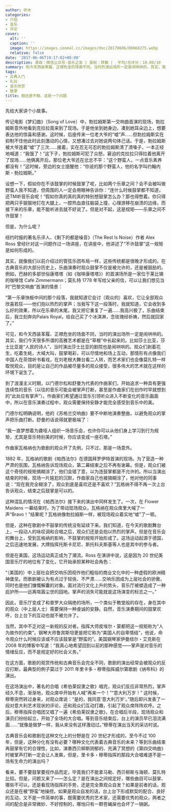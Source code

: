 ```yaml
---
author: 听木
categories:
- 介绍
- 音乐
- 评论
cover:
  alt: ''
  caption: ''
  image: https://images.soomal.cc/images/doc/20170606/00068275.webp
  relative: false
date: '2017-06-06T19:17:02+08:00'
description: 源自：微信公众号-音乐之友 | 版权：转载 |  平均/总评分：10.00/10
summary: 和今天西装革履、正襟危坐的场面不同，当时的演出场所一定是闹哄哄的。其实，我们今天很多所谓的高雅艺术都是在“草根”中长起来的。比如莎士比亚，莎士比亚是“人民的诗人”，当时演出莎士比亚的剧院也是闹哄哄的……
tags:
- 古典入门
- 礼仪
- 音乐欣赏
- 鼓掌
title: 鼓还是不鼓，这是一个问题
---
```


先给大家讲个小故事。

传记电影《梦幻曲》（Song of Love）中，勃拉姆斯第一交响曲首演的现场，勃拉姆斯意外地看到克拉拉竟来到了现场。于是他坐到她身边，凑到她耳朵边上，想要表达他的惊喜和感谢。这时候，后座传来一位老大爷的“嘘”声……但勃拉姆斯实在抑制不住他此时此刻激动的心情，又想凑过去对她说两句体己话。于是，勃拉姆斯被大爷连着“嘘”了三次……接着，实在忍无可忍的勃拉姆斯清了清嗓子，一本正经地喊道：“我饿了！”这下子，勃拉姆斯可犯了众怒，窘迫的克拉拉只得拉着他离开了现场……他俩离开后，那位老大爷还在忿忿不平：“这个野蛮人，一点音乐素养都没有！”这时候，旁边的女士提醒他：“你说的那个野蛮人，他的名字叫约翰内斯・勃拉姆斯。”

设想一下，假如你在不该鼓掌的时候鼓掌了呢，比如两个乐章之间？会不会被叫做野蛮人我不知道，但周围的人一定会用眼神告诉你：“连什么时候鼓掌都不知道，还TM听音乐会呢！”假如你真的真的真的特别想鼓掌怎么办？那也得憋着。你只得把两只手狠狠地钉在大腿上，一腔热血直往脑袋上撞，心理游移在崩溃的边缘，而接下来的乐章，能不能听进去就不好说了。但是对不起，这是规矩――乐章之间不许鼓掌！

但是，为什么呢？
 
纽约时报的著名乐评人、《剩下的都是噪音》（The Rest Is Noise）作者 Alex Ross 曾经针对这一问题作过一场讲座，在讲座中，他讲述了“不许鼓掌”这一规矩是如何形成的。

其实，就像我们以前介绍过的管弦乐团布局一样，这些传统都是很晚才形成的。在古典音乐的大部分历史上，乐曲演奏时观众鼓掌不仅是被允许的，还是被鼓励的。例如，巴赫的多部世俗康塔塔（如《咖啡康塔塔》）的首演场所是一家位于莱比锡的咖啡馆 Café Zimmermann；莫扎特 1778 年写给父亲的信，可以让我们想见当时“巴黎交响曲”首演的情景：


“第一乐章快板中间的那个段落，我就知道它会讨（观众的）喜欢，它让全部观众欣喜若狂――他们抱以热烈的掌声；当我写下这一段落时，我就知道，它会收到多么好的效果，所以在乐章的末尾，我又把它重复了一遍……我高兴极了，乐曲结束后，我立刻奔向Palais Royal，给自己买了个冰淇淋，念玫瑰经祈祷，然后就回家了。”

 
可见，和今天西装革履、正襟危坐的场面不同，当时的演出场所一定是闹哄哄的。其实，我们今天很多所谓的高雅艺术都是在“草根”中长起来的。比如莎士比亚，莎士比亚是“人民的诗人”，当时演出莎士比亚的剧院也是闹哄哄的。观众们剥着花生，吃着生蚝，大喊大叫，鼓掌喝彩，可以尽情地和场上互动，那情形有点像我们中国人在茶馆听书看戏，在刘老根大舞台看二人转，而艺术家们也会像莫扎特一样取悦观众，目的是让自己的作品被尽量多的观众接受，很多伟大的艺术就在这样的环境下诞生了。

到了浪漫主义时期，以门德尔松和舒曼为代表的作曲家们，开始追求一种具有更强连续性的音乐（以往的音乐可能会被掌声打断，甚至是作曲家们在创作时早就想到的“此处应有掌声”）。作曲家们希望通过音乐引领听众进入不断变化的音乐画面中，所以在音乐演奏过程中，观众需要保持安静才能完全感受到音乐中的美。

门德尔松明确说明，他的《苏格兰交响曲》要不中断地演奏整曲，以避免观众的掌声把乐曲打断。舒曼的话说得就更极端了：


“我一直梦想着为聋哑人组织一场音乐会，也许你可以从他们身上学习到行为规矩，尤其是音乐特别美的时候，你应该变成一座石塔。”


作曲家瓦格纳也为歌剧的观众开了先例，只不过，那是一场意外。

1882 年，瓦格纳的歌剧《帕西法尔》在德国拜罗伊特首演的现场。为了营造一种严肃的氛围，瓦格纳告诉现场观众，第二幕结束之后不再有谢幕。但是，观众们被这个奇怪的规矩搞糊涂了，他们会错了意，以为连鼓掌都是不允许的。所以当演出结束的时候，现场一片尴尬的沉默，作曲家自己也被搞糊涂了，他对他的同事说：“现在我完全糊涂了，观众到底是喜欢还是不喜欢？”瓦格纳不得不再一次上台告诉观众，结束之后鼓掌是可以的。

这种混乱的情况在《帕西法尔》接下来的演出中同样发生了。一次，在 Flower Maidens 一幕结束时，为了带动现场观众，瓦格纳在观众席里大喊了一声“Bravo！”结果呢？瓦格纳像勃拉姆斯一样，被现场观众着实地“嘘”了一顿。

但是，这种在歌剧中不鼓掌的传统没有延续下来。我们知道，在今天的歌剧舞台上，一段动人的咏叹调和合唱之后，观众们还是会抱以热烈的掌声。但是在音乐会的舞台上，受到瓦格纳的影响，不鼓掌的规矩开始形成了。这场运动起源于德国，之后迅速地发展，大牌指挥托斯卡尼尼、斯托科夫斯基等人也是其中的参与者。

但是在美国，这场运动真正成为了潮流。Ross 在演讲中说，这是因为 20 世纪美国音乐厅的地位有了变化，它开始承担某种社会角色：


“（美国的）中上层社会把交响乐团视作他们粗俗的商业文化中的一种虚假的欧洲精神堡垒。而歌剧被认为有点过于轻佻、不严肃……交响乐团成为上层社会的骄傲，同时也是他们慷慨解囊的对象。面对流行文化上升的势头，音乐厅被塑造成了一种庇护所――远离喧嚣尘世的园地。掌声的消失可能就是这场演变的标志之一。”


因此，音乐厅变成了和普罗大众隔绝的场所，一个类似于教堂般的存在，身在其中的观众（中上层人士）需要保持一种虔诚的安静。自然，音乐演奏期间的鼓掌欢呼，台上台下的互动也就不被允许了。

当然，其中不乏对这一新规的反对者。指挥大师皮埃尔・蒙都把这一规矩称为“人为故作的约束”。钢琴大师鲁宾斯坦更是把它称为“美国人的自卑情结”，他说，命令观众什么时候应该或不应该鼓掌是“野蛮的”。美国钢琴家伊曼纽尔・艾克斯在 2008 年的博客中写道：“我真心地希望回到以前的那种感觉――掌声是对音乐的情绪反应，而不是规定好的社会义务。”

在这方面，歌剧的观赏传统和古典音乐会完全不同，歌剧的演出经常会被观众的反应打断，最典型的例子莫过于 2011 年里卡多・穆蒂指挥威尔第歌剧《纳布科》的演出。

在这场演出中，著名的合唱《希伯莱奴隶之歌》唱完，观众们反应非常热烈，掌声经久不息，渐渐地，观众席中开始有人喊“再来一个！”“意大利万岁！” 这时候，穆蒂突然转过身来，对观众席说：“是的，我同意‘意大利万岁’。”随后即兴发表了一段对意大利艺术现状的评论，还和观众们互动打趣，引起了观众席阵阵欢呼。之后，穆蒂指挥合唱团又唱了一遍《希伯莱奴隶之歌》，在合唱后半段，现场观众和演员们纷纷起立，开始了全场的大合唱。等到音乐结束后，台上的演员早已泪流满面……“就像是做梦一样，我从来没有这样激动过。”穆蒂在演出当天的采访时说。

古典音乐会和歌剧在这种文化上的分野是在 20 世纪才形成的，至今不过 100 年，但是，这种分化有没有必要？哪种文化代表着古典音乐的未来？等到乐曲结束再鼓掌有它的合理性，比如，演奏西贝柳斯阴郁的、充满了冥想的《第四交响曲》时被掌声打断一定会让人发飙，但是，里卡多・穆蒂指挥的那段大合唱难道不是一场有生命力的演出吗？

看来，要不要鼓掌要视作品而定，毕竟我们不能拿马勒、西贝柳斯与海顿、莫扎特比较。但是，问题又来了――怎么定？是在演出之间规定好，哪些曲目可以鼓掌、哪些不可以，还是看现场指挥的手势，还是完全靠观众自发？如果是前者的话，观众还是在被“野蛮”地操控。如果是观众自发的话，台上台下形成默契的配合、良好的互动，又不是一件简单的事，既需要优秀的艺术家，还需要优秀的观众，两者之间的配合是非常微妙、不好控制的，哪怕只有一颗苍蝇屎也会坏了一锅粥。